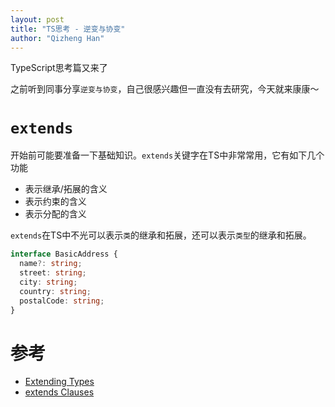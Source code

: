 ```yaml
---
layout: post
title: "TS思考 - 逆变与协变"
author: "Qizheng Han"
---
```


TypeScript思考篇又来了 

之前听到同事分享`逆变与协变`，自己很感兴趣但一直没有去研究，今天就来康康～


# `extends`

开始前可能要准备一下基础知识。`extends`关键字在TS中非常常用，它有如下几个功能

- 表示继承/拓展的含义
- 表示约束的含义
- 表示分配的含义

`extends`在TS中不光可以表示`类`的继承和拓展，还可以表示`类型`的继承和拓展。

```ts
interface BasicAddress {
  name?: string;
  street: string;
  city: string;
  country: string;
  postalCode: string;
}
```





# 参考

- [Extending Types](https://www.typescriptlang.org/docs/handbook/2/objects.html#extending-types)
- [extends Clauses](https://www.typescriptlang.org/docs/handbook/2/classes.html#extends-clauses)